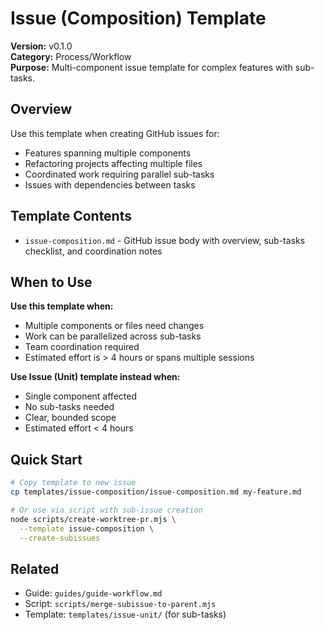 # Issue (Composition) Template

**Version:** v0.1.0  
**Category:** Process/Workflow  
**Purpose:** Multi-component issue template for complex features with sub-tasks.

## Overview

Use this template when creating GitHub issues for:

- Features spanning multiple components
- Refactoring projects affecting multiple files
- Coordinated work requiring parallel sub-tasks
- Issues with dependencies between tasks

## Template Contents

- `issue-composition.md` - GitHub issue body with overview, sub-tasks checklist, and coordination notes

## When to Use

**Use this template when:**

- Multiple components or files need changes
- Work can be parallelized across sub-tasks
- Team coordination required
- Estimated effort is > 4 hours or spans multiple sessions

**Use Issue (Unit) template instead when:**

- Single component affected
- No sub-tasks needed
- Clear, bounded scope
- Estimated effort < 4 hours

## Quick Start

```bash
# Copy template to new issue
cp templates/issue-composition/issue-composition.md my-feature.md

# Or use via script with sub-issue creation
node scripts/create-worktree-pr.mjs \
  --template issue-composition \
  --create-subissues
```

## Related

- Guide: `guides/guide-workflow.md`
- Script: `scripts/merge-subissue-to-parent.mjs`
- Template: `templates/issue-unit/` (for sub-tasks)
